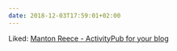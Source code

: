 ```yaml
---
date: 2018-12-03T17:59:01+02:00
---
```


Liked: [Manton Reece - ActivityPub for your blog](https://www.manton.org/2018/11/14/activitypub-for-your.html)
